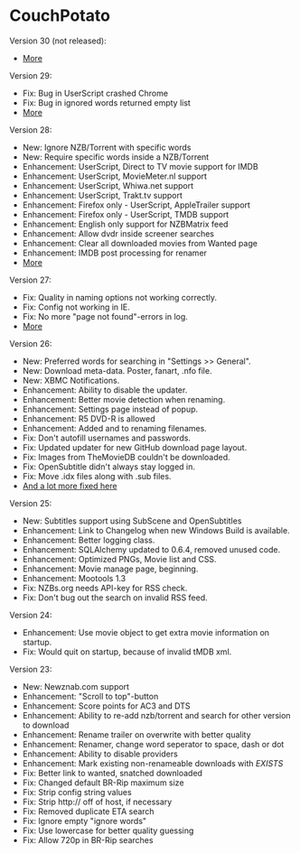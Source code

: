 CouchPotato
=====

Version 30 (not released):

* [More](https://github.com/RuudBurger/CouchPotato/compare/e78659c8892619773c64b1249ce40bc4f0f7522a...master)

Version 29:

* Fix: Bug in UserScript crashed Chrome
* Fix: Bug in ignored words returned empty list
* [More](https://github.com/RuudBurger/CouchPotato/compare/65ade7a0dc978c23ef44a6bb54e8fea3d6c0ae03...e78659c8892619773c64b1249ce40bc4f0f7522a)

Version 28:

* New: Ignore NZB/Torrent with specific words
* New: Require specific words inside a NZB/Torrent 
* Enhancement: UserScript, Direct to TV movie support for IMDB
* Enhancement: UserScript, MovieMeter.nl support
* Enhancement: UserScript, Whiwa.net support
* Enhancement: UserScript, Trakt.tv support
* Enhancement: Firefox only - UserScript, AppleTrailer support
* Enhancement: Firefox only - UserScript, TMDB support
* Enhancement: English only support for NZBMatrix feed
* Enhancement: Allow dvdr inside screener searches
* Enhancement: Clear all downloaded movies from Wanted page
* Enhancement: IMDB post processing for renamer
* [More](https://github.com/RuudBurger/CouchPotato/compare/59212f6d9b29d7b4db00fe615838f00aa7071264...65ade7a0dc978c23ef44a6bb54e8fea3d6c0ae03)

Version 27:

* Fix: Quality in naming options not working correctly.
* Fix: Config not working in IE.
* Fix: No more "page not found"-errors in log.
* [More](https://github.com/RuudBurger/CouchPotato/compare/9041f8d5ff2998f8b6207311281835872b381d7f...59212f6d9b29d7b4db00fe615838f00aa7071264)

Version 26:

* New: Preferred words for searching in "Settings >> General".
* New: Download meta-data. Poster, fanart, .nfo file.
* New: XBMC Notifications.
* Enhancement: Ability to disable the updater.
* Enhancement: Better movie detection when renaming.
* Enhancement: Settings page instead of popup.
* Enhancement: R5 DVD-R is allowed
* Enhancement: Added <resolution> and <sourcemedia> to renaming filenames.
* Fix: Don't autofill usernames and passwords.
* Fix: Updated updater for new GitHub download page layout.
* Fix: Images from TheMovieDB couldn't be downloaded.
* Fix: OpenSubtitle didn't always stay logged in.
* Fix: Move .idx files along with .sub files.
* [And a lot more fixed here](https://github.com/RuudBurger/CouchPotato/compare/f60d448ad0...9041f8d5ff2998f8b6207311281835872b381d7f)

Version 25:

* New: Subtitles support using SubScene and OpenSubtitles
* Enhancement: Link to Changelog when new Windows Build is available.
* Enhancement: Better logging class.
* Enhancement: SQLAlchemy updated to 0.6.4, removed unused code.
* Enhancement: Optimized PNGs, Movie list and CSS.
* Enhancement: Movie manage page, beginning.
* Enhancement: Mootools 1.3
* Fix: NZBs.org needs API-key for RSS check.
* Fix: Don't bug out the search on invalid RSS feed.

Version 24:

* Enhancement: Use movie object to get extra movie information on startup.
* Fix: Would quit on startup, because of invalid tMDB xml.

Version 23:

* New: Newznab.com support
* Enhancement: "Scroll to top"-button
* Enhancement: Score points for AC3 and DTS
* Enhancement: Ability to re-add nzb/torrent and search for other version to download
* Enhancement: Rename trailer on overwrite with better quality
* Enhancement: Renamer, change word seperator to space, dash or dot
* Enhancement: Ability to disable providers
* Enhancement: Mark existing non-renameable downloads with _EXISTS_ 
* Fix: Better link to wanted, snatched downloaded
* Fix: Changed default BR-Rip maximum size
* Fix: Strip config string values
* Fix: Strip http:// off of host, if necessary
* Fix: Removed duplicate ETA search
* Fix: Ignore empty "ignore words"
* Fix: Use lowercase for better quality guessing
* Fix: Allow 720p in BR-Rip searches
